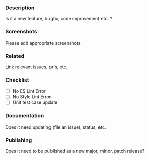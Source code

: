 ### Description

Is it a new feature, bugfix, code improvement etc. ? 

### Screenshots

Please add appropriate screenshots.

### Related

Link relevant issues, pr's, etc.

### Checklist

- [ ] No ES Lint Error
- [ ] No Style Lint Error
- [ ] Unit test case update

### Documentation

Does it need updating (file an issue), status, etc.

### Publishing

Does it need to be published as a new major, minor, patch release?
